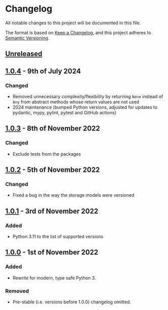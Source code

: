 # Changelog

All notable changes to this project will be documented in this file.

The format is based on [Keep a Changelog](https://keepachangelog.com/en/1.0.0/), and this project adheres to [Semantic Versioning](https://semver.org/spec/v2.0.0.html).

## [Unreleased]

## [1.0.4] - 9th of July 2024

### Changed
- Removed unnecessary complexity/flexibility by returning `None` instead of `Any` from abstract methods whose return values are not used
- 2024 maintenance (bumped Python versions, adjusted for updates to pydantic, mypy, pylint, pytest and GitHub actions)

## [1.0.3] - 8th of November 2022

### Changed
- Exclude tests from the packages

## [1.0.2] - 5th of November 2022

### Changed
- Fixed a bug in the way the storage models were versioned

## [1.0.1] - 3rd of November 2022

### Added
- Python 3.11 to the list of supported versions

## [1.0.0] - 1st of November 2022

### Added
- Rewrite for modern, type safe Python 3.

### Removed
- Pre-stable (i.e. versions before 1.0.0) changelog omitted.

[Unreleased]: https://github.com/Syndace/python-x3dh/compare/v1.0.4...HEAD
[1.0.4]: https://github.com/Syndace/python-x3dh/compare/v1.0.3...v1.0.4
[1.0.3]: https://github.com/Syndace/python-x3dh/compare/v1.0.2...v1.0.3
[1.0.2]: https://github.com/Syndace/python-x3dh/compare/v1.0.1...v1.0.2
[1.0.1]: https://github.com/Syndace/python-x3dh/compare/v1.0.0...v1.0.1
[1.0.0]: https://github.com/Syndace/python-x3dh/releases/tag/v1.0.0
